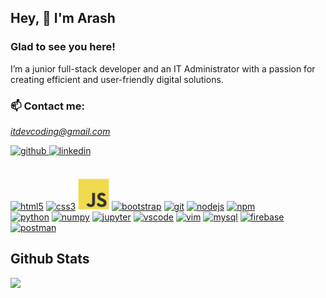 ## Hey, 👋 I'm Arash 

### Glad to see you here!  
I’m a junior full-stack developer and an IT Administrator with a passion for creating efficient and user-friendly digital solutions.

### 📫 Contact me: 
*itdevcoding@gmail.com*

<a href="https://github.com/ArAsHCoding" target="_blank">
<img src=https://img.shields.io/badge/github-%2324292e.svg?&style=for-the-badge&logo=github&logoColor=white alt=github style="margin-bottom: 5px;" />
</a>
<a href="https://linkedin.com/in/arash-salehi-4b813926b" target="_blank">
<img src=https://img.shields.io/badge/linkedin-%231E77B5.svg?&style=for-the-badge&logo=linkedin&logoColor=white alt=linkedin style="margin-bottom: 5px;" />
</a>  

<br/> 

</td><td valign="top" width="50%">

</td></tr></table>  

<br/>  

<a href="https://www.w3schools.com/html/" target="_blank" rel="noreferrer"><img src="https://www.vectorlogo.zone/logos/w3_html5/w3_html5-icon.svg" alt="html5" width="50" height="50"></a> <a href="https://www.w3schools.com/css/" target="_blank" rel="noreferrer"><img src="https://www.vectorlogo.zone/logos/w3_css/w3_css-icon.svg" alt="css3" width="50" height="50"></a> <a href="https://developer.mozilla.org/en-US/docs/Web/JavaScript" target="_blank" rel="noreferrer"><img src="https://raw.githubusercontent.com/devicons/devicon/master/icons/javascript/javascript-original.svg" alt="javascript" width="50" height="50"></a> <a href="https://getbootstrap.com" target="_blank" rel="noreferrer"><img src="https://www.vectorlogo.zone/logos/getbootstrap/getbootstrap-icon.svg" alt="bootstrap" width="50" height="50"></a> 
<a href="https://git-scm.com/" target="_blank" rel="noreferrer"><img src="https://www.vectorlogo.zone/logos/git-scm/git-scm-icon.svg" alt="git" width="50" height="50"></a> 
<a href="https://nodejs.org" target="_blank" rel="noreferrer"><img src="https://www.vectorlogo.zone/logos/nodejs/nodejs-icon.svg" alt="nodejs" width="50" height="50"></a> <a href="https://www.npmjs.com" target="_blank" rel="noreferrer"><img src="https://www.vectorlogo.zone/logos/npmjs/npmjs-icon.svg" alt="npm" width="50" height="50"></a> <br /> <a href="https://www.python.org" target="_blank" rel="noreferrer"><img src="https://www.vectorlogo.zone/logos/python/python-icon.svg" alt="python" width="50" height="50"></a> <a href="https://numpy.org/" target="_blank" rel="noreferrer"><img src="https://www.vectorlogo.zone/logos/numpy/numpy-icon.svg" alt="numpy" width="50" height="50"></a> <a href="https://jupyter.org/" target="_blank" rel="noreferrer"><img src="https://www.vectorlogo.zone/logos/jupyter/jupyter-icon.svg" alt="jupyter" width="50" height="50"></a> <a href="https://code.visualstudio.com" target="_blank" rel="noreferrer"><img src="https://www.vectorlogo.zone/logos/visualstudio_code/visualstudio_code-icon.svg" alt="vscode" width="50" height="50"></a> <a href="https://www.vim.org" target="_blank" rel="noreferrer"><img src="https://www.vectorlogo.zone/logos/vim/vim-icon.svg" alt="vim" width="50" height="50"></a> <a href="https://www.mysql.com" target="_blank" rel="noreferrer"><img src="https://www.vectorlogo.zone/logos/mysql/mysql-icon.svg" alt="mysql" width="50" height="50"></a> <a href="https://firebase.google.com" target="_blank" rel="noreferrer"><img src="https://www.vectorlogo.zone/logos/firebase/firebase-icon.svg" alt="firebase" width="50" height="50"></a>  <a href="https://www.postman.com" target="_blank" rel="noreferrer"><img src="https://www.vectorlogo.zone/logos/getpostman/getpostman-icon.svg" alt="postman" width="50" height="50"></a>

## Github Stats  

</td><td valign="top" width="50%">

<img src="https://github-readme-stats.vercel.app/api/top-langs/?username=arashcoding&hide_border=true&layout=compact" align="left" style="width: 50%, height: 30%" />

</td></tr></table>  

<br/>  
